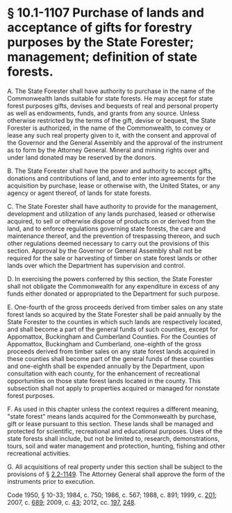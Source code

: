 # § 10.1-1107 Purchase of lands and acceptance of gifts for forestry purposes by the State Forester; management; definition of state forests.

<p>A. The State Forester shall have authority to purchase in the name of the Commonwealth lands suitable for state forests. He may accept for state forest purposes gifts, devises and bequests of real and personal property as well as endowments, funds, and grants from any source. Unless otherwise restricted by the terms of the gift, devise or bequest, the State Forester is authorized, in the name of the Commonwealth, to convey or lease any such real property given to it, with the consent and approval of the Governor and the General Assembly and the approval of the instrument as to form by the Attorney General. Mineral and mining rights over and under land donated may be reserved by the donors.</p><p>B. The State Forester shall have the power and authority to accept gifts, donations and contributions of land, and to enter into agreements for the acquisition by purchase, lease or otherwise with, the United States, or any agency or agent thereof, of lands for state forests.</p><p>C. The State Forester shall have authority to provide for the management, development and utilization of any lands purchased, leased or otherwise acquired, to sell or otherwise dispose of products on or derived from the land, and to enforce regulations governing state forests, the care and maintenance thereof, and the prevention of trespassing thereon, and such other regulations deemed necessary to carry out the provisions of this section. Approval by the Governor or General Assembly shall not be required for the sale or harvesting of timber on state forest lands or other lands over which the Department has supervision and control.</p><p>D. In exercising the powers conferred by this section, the State Forester shall not obligate the Commonwealth for any expenditure in excess of any funds either donated or appropriated to the Department for such purpose.</p><p>E. One-fourth of the gross proceeds derived from timber sales on any state forest lands so acquired by the State Forester shall be paid annually by the State Forester to the counties in which such lands are respectively located, and shall become a part of the general funds of such counties, except for Appomattox, Buckingham and Cumberland Counties. For the Counties of Appomattox, Buckingham and Cumberland, one-eighth of the gross proceeds derived from timber sales on any state forest lands acquired in these counties shall become part of the general funds of these counties and one-eighth shall be expended annually by the Department, upon consultation with each county, for the enhancement of recreational opportunities on those state forest lands located in the county. This subsection shall not apply to properties acquired or managed for nonstate forest purposes.</p><p>F. As used in this chapter unless the context requires a different meaning, "state forest" means lands acquired for the Commonwealth by purchase, gift or lease pursuant to this section. These lands shall be managed and protected for scientific, recreational and educational purposes. Uses of the state forests shall include, but not be limited to, research, demonstrations, tours, soil and water management and protection, hunting, fishing and other recreational activities.</p><p>G. All acquisitions of real property under this section shall be subject to the provisions of § <a href='http://law.lis.virginia.gov/vacode/2.2-1149/'>2.2-1149</a>. The Attorney General shall approve the form of the instruments prior to execution.</p><p>Code 1950, § 10-33; 1984, c. 750; 1986, c. 567; 1988, c. 891; 1999, c. <a href='http://lis.virginia.gov/cgi-bin/legp604.exe?991+ful+CHAP0201'>201</a>; 2007, c. <a href='http://lis.virginia.gov/cgi-bin/legp604.exe?071+ful+CHAP0689'>689</a>; 2009, c. <a href='http://lis.virginia.gov/cgi-bin/legp604.exe?091+ful+CHAP0043'>43</a>; 2012, cc. <a href='http://lis.virginia.gov/cgi-bin/legp604.exe?121+ful+CHAP0197'>197</a>, <a href='http://lis.virginia.gov/cgi-bin/legp604.exe?121+ful+CHAP0248'>248</a>.</p>